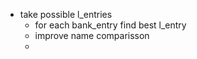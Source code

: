 - take possible l_entries
    - for each bank_entry find best l_entry
    - improve name comparisson
    -  